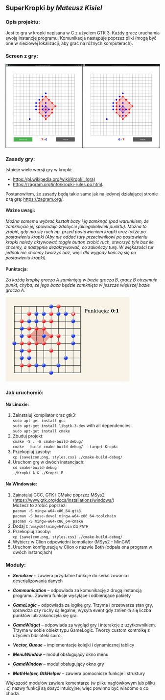## SuperKropki _by Mateusz Kisiel_


### Opis projektu:
Jest to gra w kropki napisana w C z użyciem GTK 3. Każdy gracz uruchamia swoją instancję programu. Komunikacja następuje poprzez pliki (mogą być one w sieciowej lokalizacji, aby grać na różnych komputerach).

### Screen z gry:
![screen.png](screen.png)

### Zasady gry:
Istnieje wiele wersji gry w kropki:
* https://pl.wikipedia.org/wiki/Kropki_(gra) 
* https://zagram.org/info/kropki-rules.po.html.  

Postanowiłem, że zasady będą takie same jak na jedynej działającej stronie z tą grą: https://zagram.org/.
#### Ważne uwagi:
*Można samemu wybrać kształt bazy i ją zamknąć (pod warunkiem, że zamknięcie jej spowoduje zdobycie jakiegokolwiek punktu). Można to zrobić, gdy ma się ruch np. przed postawieniem kropki oraz także po postawieniu kropki (Aby nie oddać tury przeciwnikowi po postawieniu kropki należy aktywować toggle button zrobić ruch, stworzyć tyle baz ile chcemy, a następnie dezaktywować, co zakończy turę. W większości tur jednak nie chcemy tworzyć baz, więc dla wygody kończą się po postawieniu kropki).*

#### Punktacja: 
*Za każdą kropkę gracza A zamkniętą w bazie gracza B, gracz B otrzymuje punkt, chyba, że jego baza będzie zamknięta w jeszcze większej bazie gracza A.*

![](screen2.gif)

### Jak uruchomić:
#### Na Linuxie:
1. Zainstaluj kompilator oraz gtk3: \
   `sudo apt-get install gcc` \
   `sudo apt-get install libgtk-3-dev` with all dependencies \
   `sudo apt-get install cmake`
2. Zbuduj projekt: \
   `cmake -S . -B cmake-build-debug/` \
   `cmake --build cmake-build-debug/ --target Kropki`
3. Przekopiuj zasoby: \
   `cp {saveIcon.png, styles.css} ./cmake-build-debug/`
4. Uruchom grę w dwóch instancjach: \
   `cd cmake-build-debug` \
   `./Kropki A & ./Kropki B`

#### Na Windowsie:
1. Zainstaluj GCC, GTK i CMake poprzez MSys2 (https://www.gtk.org/docs/installations/windows/) \
   Możesz to zrobić poprzez: \
   `pacman -S mingw-w64-x86_64-gtk3` \
   `pacman -S base-devel mingw-w64-x86_64-toolchain` \
   `pacman -S mingw-w64-x86_64-cmake`
2. Dodaj `C:\msys64\mingw64\bin` do `PATH`
3. Przekopiuj zasoby: \
   `cp {saveIcon.png, styles.css} ./cmake-build-debug/`
4. Wybierz w Clion odpowiedni kompilator (MSys2 - MinGW)
5. Uruchom konfigurację w Clion o nazwie Both (odpala ona program w dwóch instancjach)


### Moduły:

* ***Serializer*** – zawiera przydatne funkcje do serializowania i deserializowania danych


* ***Communication*** – odpowiada za komunikację z drugą instancją programu. Zawiera funkcje wysyłące i odbierające pakiety


* ***GameLogic*** – odpowiada za logikę gry. Trzyma i przetwarza stan gry, sprawdza czy ruchy są legalne, wysyła event gdy zmieniła się liczba punktów lub zakończyła się gra.


* ***GameWidget*** – odpowiada za wygląd gry i interakcje z użytkownikiem. Trzyma w sobie obiekt typu GameLogic. Tworzy custom kontrolkę z użyciem biblioteki cairo.


* ***Vector, Queue*** – implementacje kolejki i dynamicznej tablicy


* ***MenuWindow*** – moduł obsługujący okno menu


* ***GameWindow*** – moduł obsługujący okno gry


* ***MathHelper, GtkHelper*** – zawiera pomocnicze funkcje i struktury

Większość modułów zawiera komentarze (w pliku nagłówkowym lub pliku .c) nazwy funkcji są dosyć intuicyjne, więc powinno być wiadomo o co chodzi.

